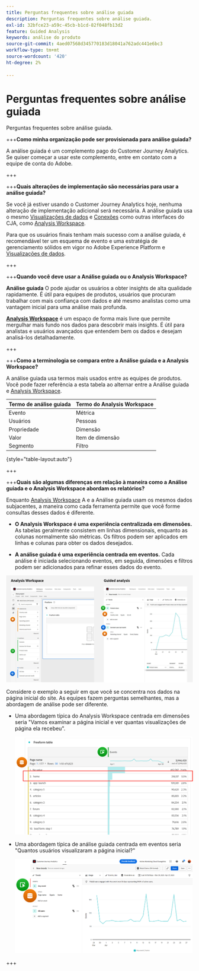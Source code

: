 ```yaml
---
title: Perguntas frequentes sobre análise guiada
description: Perguntas frequentes sobre análise guiada.
exl-id: 32bfce23-a59c-45cb-b1cd-82f048fb13d2
feature: Guided Analysis
keywords: análise do produto
source-git-commit: 4aed07568d345770183d18041a762adc441e6bc3
workflow-type: tm+mt
source-wordcount: '420'
ht-degree: 2%

---
```


# Perguntas frequentes sobre análise guiada

Perguntas frequentes sobre análise guiada.

+++**Como minha organização pode ser provisionada para análise guiada?**

A análise guiada é um complemento pago do Customer Journey Analytics. Se quiser começar a usar este complemento, entre em contato com a equipe de conta do Adobe.

+++

+++**Quais alterações de implementação são necessárias para usar a análise guiada?**

Se você já estiver usando o Customer Journey Analytics hoje, nenhuma alteração de implementação adicional será necessária. A análise guiada usa o mesmo [Visualizações de dados](../data-views/data-views.md) e [Conexões](../connections/overview.md) como outras interfaces do CJA, como [Analysis Workspace](../analysis-workspace/home.md).

Para que os usuários finais tenham mais sucesso com a análise guiada, é recomendável ter um esquema de evento e uma estratégia de gerenciamento sólidos em vigor no Adobe Experience Platform e [Visualizações de dados](../data-views/data-views.md).

+++

+++**Quando você deve usar a Análise guiada ou o Analysis Workspace?**

**Análise guiada** O pode ajudar os usuários a obter insights de alta qualidade rapidamente. É útil para equipes de produtos, usuários que procuram trabalhar com mais confiança com dados e até mesmo analistas como uma vantagem inicial para uma análise mais profunda.

**[Analysis Workspace](../analysis-workspace/home.md)** é um espaço de forma mais livre que permite mergulhar mais fundo nos dados para descobrir mais insights. É útil para analistas e usuários avançados que entendem bem os dados e desejam analisá-los detalhadamente.

+++

+++**Como a terminologia se compara entre a Análise guiada e a Analysis Workspace?**

A análise guiada usa termos mais usados entre as equipes de produtos. Você pode fazer referência a esta tabela ao alternar entre a Análise guiada e [Analysis Workspace](../analysis-workspace/home.md).

| Termo de análise guiada | Termo do Analysis Workspace |
| --- | --- |
| Evento  | Métrica |
| Usuários | Pessoas |
| Propriedade | Dimensão |
| Valor | Item de dimensão |
| Segmento | Filtro |

{style="table-layout:auto"}

+++

+++**Quais são algumas diferenças em relação à maneira como a Análise guiada e o Analysis Workspace abordam os relatórios?**

Enquanto [Analysis Workspace](../analysis-workspace/home.md) A e a Análise guiada usam os mesmos dados subjacentes, a maneira como cada ferramenta permite que você forme consultas desses dados é diferente.

* **O Analysis Workspace é uma experiência centralizada em dimensões.** As tabelas geralmente consistem em linhas dimensionais, enquanto as colunas normalmente são métricas. Os filtros podem ser aplicados em linhas e colunas para obter os dados desejados.

* **A análise guiada é uma experiência centrada em eventos.** Cada análise é iniciada selecionando eventos, em seguida, dimensões e filtros podem ser adicionados para refinar esses dados do evento.

![Estrutura](assets/structure.png)

Considere o exemplo a seguir em que você se concentra nos dados na página inicial do site. As equipes fazem perguntas semelhantes, mas a abordagem de análise pode ser diferente.

* Uma abordagem típica do Analysis Workspace centrada em dimensões seria &quot;Vamos examinar a página inicial e ver quantas visualizações de página ela recebeu&quot;.

  ![Dimension centralizado](assets/dimension-centered.png)

* Uma abordagem típica de análise guiada centrada em eventos seria &quot;Quantos usuários visualizaram a página inicial?&quot;

  ![Evento centralizado](assets/event-centered.png)

+++
